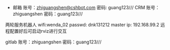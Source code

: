 - 邮箱 
账号：zhiguangshen@cshbot.com
密码: guang123///
CRM
账号：zhiguangshen
密码：guang123///


两轮服务机器人
wifi:wenda_02
passwd: dnk131212
master ip: 192.168.99.2
远程配置好后可启动rviz进行交互

gitlab
账号：zhiguangshen
密码：guang123///